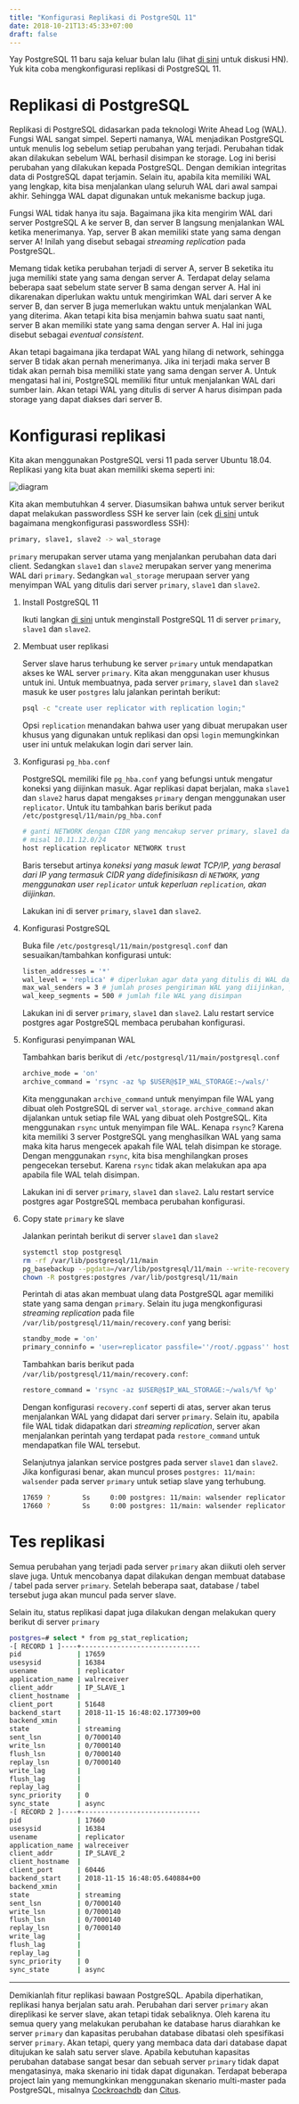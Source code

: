 ```yaml
---
title: "Konfigurasi Replikasi di PostgreSQL 11"
date: 2018-10-21T13:45:33+07:00
draft: false
---
```


Yay PostgreSQL 11 baru saja keluar bulan lalu (lihat [di sini](https://news.ycombinator.com/item?id=18248050) untuk diskusi HN). Yuk kita coba mengkonfigurasi replikasi di PostgreSQL 11.

# Replikasi di PostgreSQL

Replikasi di PostgreSQL didasarkan pada teknologi Write Ahead Log (WAL). Fungsi WAL sangat simpel. Seperti namanya, WAL menjadikan PostgreSQL untuk menulis log sebelum setiap perubahan yang terjadi. Perubahan tidak akan dilakukan sebelum WAL berhasil disimpan ke storage. Log ini berisi perubahan yang dilakukan kepada PostgreSQL. Dengan demikian integritas data di PostgreSQL dapat terjamin. Selain itu, apabila kita memiliki WAL yang lengkap, kita bisa menjalankan ulang seluruh WAL dari awal sampai akhir. Sehingga WAL dapat digunakan untuk mekanisme backup juga.

Fungsi WAL tidak hanya itu saja. Bagaimana jika kita mengirim WAL dari server PostgreSQL A ke server B, dan server B langsung menjalankan WAL ketika menerimanya. Yap, server B akan memiliki state yang sama dengan server A! Inilah yang disebut sebagai _streaming replication_ pada PostgreSQL.

Memang tidak ketika perubahan terjadi di server A, server B seketika itu juga memiliki state yang sama dengan server A. Terdapat delay selama beberapa saat sebelum state server B sama dengan server A. Hal ini dikarenakan diperlukan waktu untuk mengirimkan WAL dari server A ke server B, dan server B juga memerlukan waktu untuk menjalankan WAL yang diterima. Akan tetapi kita bisa menjamin bahwa suatu saat nanti, server B akan memiliki state yang sama dengan server A. Hal ini juga disebut sebagai _eventual consistent_.

Akan tetapi bagaimana jika terdapat WAL yang hilang di network, sehingga server B tidak akan pernah menerimanya. Jika ini terjadi maka server B tidak akan pernah bisa memiliki state yang sama dengan server A. Untuk mengatasi hal ini, PostgreSQL memiliki fitur untuk menjalankan WAL dari sumber lain. Akan tetapi WAL yang ditulis di server A harus disimpan pada storage yang dapat diakses dari server B.

# Konfigurasi replikasi

Kita akan menggunakan PostgreSQL versi 11 pada server Ubuntu 18.04. Replikasi yang kita buat akan memiliki skema seperti ini:

![diagram](/images/2018-10/postgres-replication-diagram.png)

Kita akan membutuhkan 4 server. Diasumsikan bahwa untuk server berikut dapat melakukan passwordless SSH ke server lain (cek [di sini](https://www.digitalocean.com/community/tutorials/how-to-configure-ssh-key-based-authentication-on-a-linux-server#copying-your-public-key-manually) untuk bagaimana mengkonfigurasi passwordless SSH):

``` bash
primary, slave1, slave2 -> wal_storage
```

`primary` merupakan server utama yang menjalankan perubahan data dari client. Sedangkan `slave1` dan `slave2` merupakan server yang menerima WAL dari `primary`. Sedangkan `wal_storage` merupaan server yang menyimpan WAL yang ditulis dari server `primary`, `slave1` dan `slave2`.

1. Install PostgreSQL 11

    Ikuti langkan [di sini](https://www.postgresql.org/download/linux/ubuntu/) untuk menginstall PostgreSQL 11 di server `primary`, `slave1` dan `slave2`.

1. Membuat user replikasi

    Server slave harus terhubung ke server `primary` untuk mendapatkan akses ke WAL server `primary`. Kita akan menggunakan user khusus untuk ini. Untuk membuatnya, pada server `primary`, `slave1` dan `slave2` masuk ke user `postgres` lalu jalankan perintah berikut:

    ``` bash
    psql -c "create user replicator with replication login;"
    ```

    Opsi `replication` menandakan bahwa user yang dibuat merupakan user khusus yang digunakan untuk replikasi dan opsi `login` memungkinkan user ini untuk melakukan login dari server lain.

1. Konfigurasi `pg_hba.conf`

    PostgreSQL memiliki file `pg_hba.conf` yang befungsi untuk mengatur koneksi yang diijinkan masuk. Agar replikasi dapat berjalan, maka `slave1` dan `slave2` harus dapat mengakses `primary` dengan menggunakan user `replicator`. Untuk itu tambahkan baris berikut pada `/etc/postgresql/11/main/pg_hba.conf`

    ``` bash
    # ganti NETWORK dengan CIDR yang mencakup server primary, slave1 dan slave2
    # misal 10.11.12.0/24
    host replication replicator NETWORK trust
    ```

    Baris tersebut artinya _koneksi yang masuk lewat TCP/IP, yang berasal dari IP yang termasuk CIDR yang didefinisikasn di `NETWORK`, yang menggunakan user `replicator` untuk keperluan `replication`, akan diijinkan_.

    Lakukan ini di server `primary`, `slave1` dan `slave2`.

1. Konfigurasi PostgreSQL

    Buka file `/etc/postgresql/11/main/postgresql.conf` dan sesuaikan/tambahkan konfigurasi untuk:

    ``` bash
    listen_addresses = '*'
    wal_level = 'replica' # diperlukan agar data yang ditulis di WAL dapat digunakan untuk keperluan replikasi
    max_wal_senders = 3 # jumlah proses pengiriman WAL yang diijinkan, paling tidak harus sama dengan jumlah server slave
    wal_keep_segments = 500 # jumlah file WAL yang disimpan
    ```

    Lakukan ini di server `primary`, `slave1` dan `slave2`. Lalu restart service postgres agar PostgreSQL membaca perubahan konfigurasi.

1. Konfigurasi penyimpanan WAL

    Tambahkan baris berikut di `/etc/postgresql/11/main/postgresql.conf`

    ``` bash
    archive_mode = 'on'
    archive_command = 'rsync -az %p $USER@$IP_WAL_STORAGE:~/wals/'
    ```

    Kita menggunakan `archive_command` untuk menyimpan file WAL yang dibuat oleh PostgreSQL di server `wal_storage`. `archive_command` akan dijalankan untuk setiap file WAL yang dibuat oleh PostgreSQL. Kita menggunakan `rsync` untuk menyimpan file WAL. Kenapa `rsync`? Karena kita memiliki 3 server PostgreSQL yang menghasilkan WAL yang sama maka kita harus mengecek apakah file WAL telah disimpan ke storage. Dengan menggunakan `rsync`, kita bisa menghilangkan proses pengecekan tersebut. Karena `rsync` tidak akan melakukan apa apa apabila file WAL telah disimpan.

    Lakukan ini di server `primary`, `slave1` dan `slave2`. Lalu restart service postgres agar PostgreSQL membaca perubahan konfigurasi.

1. Copy state `primary` ke slave

    Jalankan perintah berikut di server `slave1` dan `slave2`

    ``` bash
    systemctl stop postgresql
    rm -rf /var/lib/postgresql/11/main
    pg_basebackup --pgdata=/var/lib/postgresql/11/main --write-recovery-conf --progress --verbose --host=$IP_PRIMARY --username=replicator
    chown -R postgres:postgres /var/lib/postgresql/11/main
    ```

    Perintah di atas akan membuat ulang data PostgreSQL agar memiliki state yang sama dengan `primary`. Selain itu juga mengkonfigurasi _streaming replication_ pada file `/var/lib/postgresql/11/main/recovery.conf` yang berisi:

    ``` bash
    standby_mode = 'on'
    primary_conninfo = 'user=replicator passfile=''/root/.pgpass'' host=IP_PRIMARY port=5432 sslmode=prefer sslcompression=0 krbsrvname=postgres target_session_attrs=any'
    ```

    Tambahkan baris berikut pada `/var/lib/postgresql/11/main/recovery.conf`:

    ``` bash
    restore_command = 'rsync -az $USER@$IP_WAL_STORAGE:~/wals/%f %p'
    ```

    Dengan konfigurasi `recovery.conf` seperti di atas, server akan terus menjalankan WAL yang didapat dari server `primary`. Selain itu, apabila file WAL tidak didapatkan dari _streaming replication_, server akan menjalankan perintah yang terdapat pada `restore_command` untuk mendapatkan file WAL tersebut.

    Selanjutnya jalankan service postgres pada server `slave1` dan `slave2`. Jika konfigurasi benar, akan muncul proses `postgres: 11/main: walsender` pada server `primary` untuk setiap slave yang terhubung.

    ``` bash
    17659 ?        Ss     0:00 postgres: 11/main: walsender replicator IP_SLAVE_1(51648) streaming 0/7000060
    17660 ?        Ss     0:00 postgres: 11/main: walsender replicator IP_SLAVE_2(60446) streaming 0/7000060
    ```

# Tes replikasi

Semua perubahan yang terjadi pada server `primary` akan diikuti oleh server slave juga. Untuk mencobanya dapat dilakukan dengan membuat database / tabel pada server `primary`. Setelah beberapa saat, database / tabel tersebut juga akan muncul pada server slave.

Selain itu, status replikasi dapat juga dilakukan dengan melakukan query berikut di server `primary`

``` bash
postgres=# select * from pg_stat_replication;
-[ RECORD 1 ]----+------------------------------
pid              | 17659
usesysid         | 16384
usename          | replicator
application_name | walreceiver
client_addr      | IP_SLAVE_1
client_hostname  |
client_port      | 51648
backend_start    | 2018-11-15 16:48:02.177309+00
backend_xmin     |
state            | streaming
sent_lsn         | 0/7000140
write_lsn        | 0/7000140
flush_lsn        | 0/7000140
replay_lsn       | 0/7000140
write_lag        |
flush_lag        |
replay_lag       |
sync_priority    | 0
sync_state       | async
-[ RECORD 2 ]----+------------------------------
pid              | 17660
usesysid         | 16384
usename          | replicator
application_name | walreceiver
client_addr      | IP_SLAVE_2
client_hostname  |
client_port      | 60446
backend_start    | 2018-11-15 16:48:05.640884+00
backend_xmin     |
state            | streaming
sent_lsn         | 0/7000140
write_lsn        | 0/7000140
flush_lsn        | 0/7000140
replay_lsn       | 0/7000140
write_lag        |
flush_lag        |
replay_lag       |
sync_priority    | 0
sync_state       | async
```

* * *

Demikianlah fitur replikasi bawaan PostgreSQL. Apabila diperhatikan, replikasi hanya berjalan satu arah. Perubahan dari server `primary` akan direplikasi ke server slave, akan tetapi tidak sebaliknya. Oleh karena itu semua query yang melakukan perubahan ke database harus diarahkan ke server `primary` dan kapasitas perubahan database dibatasi oleh spesifikasi server `primary`. Akan tetapi, query yang membaca data dari database dapat ditujukan ke salah satu server slave. Apabila kebutuhan kapasitas perubahan database sangat besar dan sebuah server `primary` tidak dapat mengatasinya, maka skenario ini tidak dapat digunakan. Terdapat beberapa project lain yang memungkinkan menggunakan skenario multi-master pada PostgreSQL, misalnya [Cockroachdb](https://www.cockroachlabs.com) dan [Citus](https://www.citusdata.com/).
